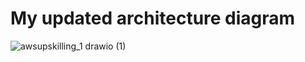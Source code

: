 # My updated architecture diagram
![awsupskilling_1 drawio (1)](https://github.com/user-attachments/assets/16832728-79d0-43c8-92a1-585f567c74b0)

